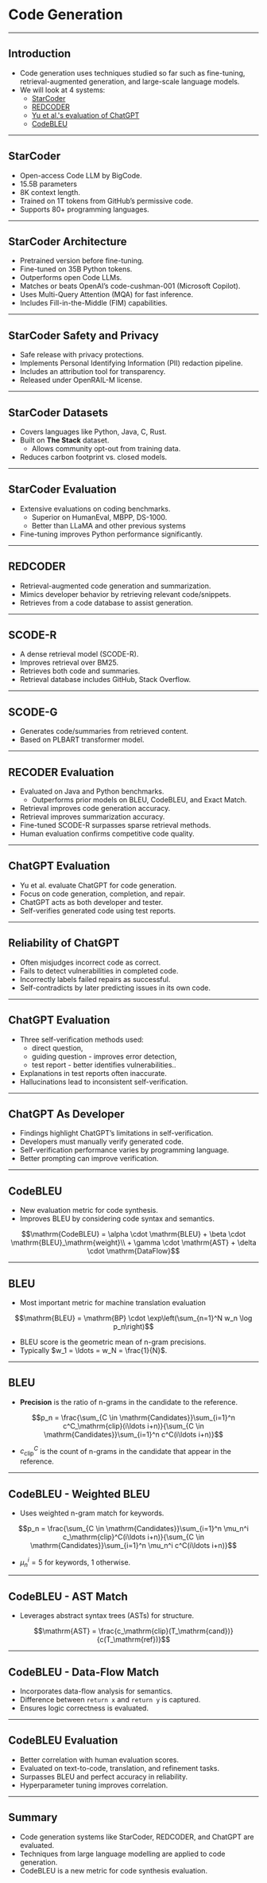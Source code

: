 # Code Generation

---

## Introduction

- Code generation uses techniques studied so far such as fine-tuning, retrieval-augmented generation, and large-scale language models.
- We will look at 4 systems:
    - [StarCoder](https://arxiv.org/abs/2305.06161)
    - [REDCODER](https://arxiv.org/abs/2108.11601)
    - [Yu et al.'s evaluation of ChatGPT](https://arxiv.org/abs/2405.12641)
    - [CodeBLEU](https://arxiv.org/abs/2009.10297)

---

## StarCoder

- Open-access Code LLM by BigCode.  
- 15.5B parameters
- 8K context length.  
- Trained on 1T tokens from GitHub’s permissive code.  
- Supports 80+ programming languages.

---

## StarCoder Architecture

- Pretrained version before fine-tuning.  
- Fine-tuned on 35B Python tokens.
- Outperforms open Code LLMs.
- Matches or beats OpenAI’s code-cushman-001 (Microsoft Copilot).
- Uses Multi-Query Attention (MQA) for fast inference.
- Includes Fill-in-the-Middle (FIM) capabilities.

---

## StarCoder Safety and Privacy

- Safe release with privacy protections.
- Implements Personal Identifying Information (PII) redaction pipeline.  
- Includes an attribution tool for transparency.
- Released under OpenRAIL-M license.

---

## StarCoder Datasets

- Covers languages like Python, Java, C, Rust.
- Built on **The Stack** dataset.
    - Allows community opt-out from training data.
- Reduces carbon footprint vs. closed models.

---

## StarCoder Evaluation

- Extensive evaluations on coding benchmarks.
    - Superior on HumanEval, MBPP, DS-1000.
    - Better than LLaMA and other previous systems
- Fine-tuning improves Python performance significantly.

---

## REDCODER

- Retrieval-augmented code generation and summarization.  
- Mimics developer behavior by retrieving relevant code/snippets.  
- Retrieves from a code database to assist generation.

---

## SCODE-R

- A dense retrieval model (SCODE-R).
- Improves retrieval over BM25.
- Retrieves both code and summaries.
- Retrieval database includes GitHub, Stack Overflow.

---

## SCODE-G

- Generates code/summaries from retrieved content.
- Based on PLBART transformer model.

---

## RECODER Evaluation

- Evaluated on Java and Python benchmarks.
    - Outperforms prior models on BLEU, CodeBLEU, and Exact Match.
- Retrieval improves code generation accuracy.
- Retrieval improves summarization accuracy.
- Fine-tuned SCODE-R surpasses sparse retrieval methods.
- Human evaluation confirms competitive code quality.

---

## ChatGPT Evaluation

- Yu et al. evaluate ChatGPT for code generation.
- Focus on code generation, completion, and repair.
- ChatGPT acts as both developer and tester.
- Self-verifies generated code using test reports.

---

## Reliability of ChatGPT

- Often misjudges incorrect code as correct.
- Fails to detect vulnerabilities in completed code.
- Incorrectly labels failed repairs as successful.  
- Self-contradicts by later predicting issues in its own code.

---

## ChatGPT Evaluation

- Three self-verification methods used:
  - direct question,
  - guiding question - improves error detection,
  - test report - better identifies vulnerabilities..
- Explanations in test reports often inaccurate.
- Hallucinations lead to inconsistent self-verification.

---

## ChatGPT As Developer

- Findings highlight ChatGPT’s limitations in self-verification.
- Developers must manually verify generated code.
- Self-verification performance varies by programming language.
- Better prompting can improve verification.

---

## CodeBLEU

- New evaluation metric for code synthesis.  
- Improves BLEU by considering code syntax and semantics.  

$$\mathrm{CodeBLEU} = \alpha \cdot \mathrm{BLEU} + \beta \cdot \mathrm{BLEU}_\mathrm{weight}\\ + \gamma \cdot \mathrm{AST} + \delta \cdot \mathrm{DataFlow}$$

---

## BLEU

- Most important metric for machine translation evaluation

$$\mathrm{BLEU} = \mathrm{BP} \cdot \exp\left(\sum_{n=1}^N w_n \log p_n\right)$$

- BLEU score is the geometric mean of n-gram precisions.
- Typically $w_1 = \ldots = w_N = \frac{1}{N}$.

---

## BLEU

- **Precision** is the ratio of n-grams in the candidate to the reference.

$$p_n = \frac{\sum_{C \in \mathrm{Candidates}}\sum_{i=1}^n c^C_\mathrm{clip}(i\ldots i+n)}{\sum_{C \in \mathrm{Candidates}}\sum_{i=1}^n c^C(i\ldots i+n)}$$

- $c_\mathrm{clip}^C$ is the count of n-grams in the candidate that appear in the reference.

---

## CodeBLEU - Weighted BLEU

- Uses weighted n-gram match for keywords.

$$p_n = \frac{\sum_{C \in \mathrm{Candidates}}\sum_{i=1}^n \mu_n^i c_\mathrm{clip}^C(i\ldots i+n)}{\sum_{C \in \mathrm{Candidates}}\sum_{i=1}^n \mu_n^i c^C(i\ldots i+n)}$$

- $\mu_n^i = 5$ for keywords, $1$ otherwise.

---

## CodeBLEU - AST Match

- Leverages abstract syntax trees (ASTs) for structure.

$$\mathrm{AST} = \frac{c_\mathrm{clip}(T_\mathrm{cand})}{c(T_\mathrm{ref})}$$

---

## CodeBLEU - Data-Flow Match

- Incorporates data-flow analysis for semantics.
- Difference between `return x` and `return y` is captured.
- Ensures logic correctness is evaluated.

---

## CodeBLEU Evaluation

- Better correlation with human evaluation scores.
- Evaluated on text-to-code, translation, and refinement tasks.
- Surpasses BLEU and perfect accuracy in reliability.
- Hyperparameter tuning improves correlation.

---

## Summary

- Code generation systems like StarCoder, REDCODER, and ChatGPT are evaluated.
- Techniques from large language modelling are applied to code generation.
- CodeBLEU is a new metric for code synthesis evaluation.

